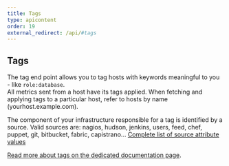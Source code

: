 ```yaml
---
title: Tags
type: apicontent
order: 19
external_redirect: /api/#tags
---
```


## Tags
The tag end point allows you to tag hosts with keywords meaningful to you - like `role:database`.  
All metrics sent from a host have its tags applied. When fetching and applying tags to a particular host, refer to hosts by name (yourhost.example.com).

The component of your infrastructure responsible for a tag is identified by a source. Valid sources are: nagios, hudson, jenkins, users, feed, chef, puppet, git, bitbucket, fabric, capistrano... [Complete list of source attribute values](/integrations/faq/list-of-api-source-attribute-value)

[Read more about tags on the dedicated documentation page](/agent/tagging).